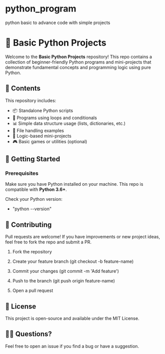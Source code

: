# python_program
 python basic to advance code with simple projects
# 🐍 Basic Python Projects

Welcome to the **Basic Python Projects** repository! This repo contains a collection of beginner-friendly Python programs and mini-projects that demonstrate fundamental concepts and programming logic using pure Python.

## 📁 Contents

This repository includes:

- 📦 Standalone Python scripts
- 🔁 Programs using loops and conditionals
- 📊 Simple data structure usage (lists, dictionaries, etc.)
- 📄 File handling examples
- 🧠 Logic-based mini-projects
- 🎮 Basic games or utilities (optional)

## 🚀 Getting Started

### Prerequisites

Make sure you have Python installed on your machine. This repo is compatible with **Python 3.6+**.

Check your Python version:

 - "python --version"

## 🤝 Contributing
Pull requests are welcome! If you have improvements or new project ideas, feel free to fork the repo and submit a PR.

1. Fork the repository

2. Create your feature branch (git checkout -b feature-name)

3. Commit your changes (git commit -m 'Add feature')

4. Push to the branch (git push origin feature-name)

5. Open a pull request

## 📄 License
This project is open-source and available under the MIT License.

## 🙋‍♂️ Questions?
Feel free to open an issue if you find a bug or have a suggestion.

